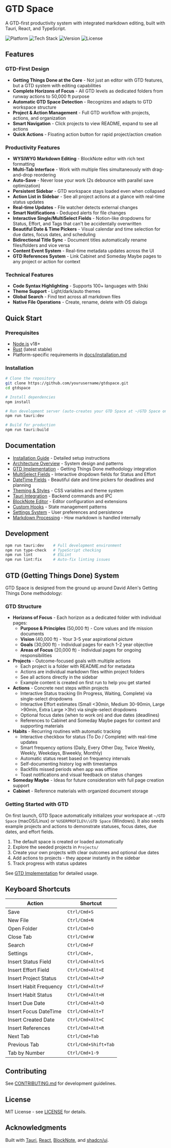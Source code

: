 # GTD Space

A GTD-first productivity system with integrated markdown editing, built with Tauri, React, and TypeScript.

![Platform](https://img.shields.io/badge/Platform-macOS%20%7C%20Windows%20%7C%20Linux-blue)
![Tech Stack](https://img.shields.io/badge/Stack-Tauri%202.x%20%7C%20React%2018%20%7C%20Rust-orange)
![Version](https://img.shields.io/badge/Version-0.0.0-green)
![License](https://img.shields.io/badge/License-MIT-yellow)

## Features

### GTD-First Design

- **Getting Things Done at the Core** - Not just an editor with GTD features, but a GTD system with editing capabilities
- **Complete Horizons of Focus** - All GTD levels as dedicated folders from runway actions to 50,000 ft purpose
- **Automatic GTD Space Detection** - Recognizes and adapts to GTD workspace structure
- **Project & Action Management** - Full GTD workflow with projects, actions, and organization
- **Smart Navigation** - Click projects to view README, expand to see all actions
- **Quick Actions** - Floating action button for rapid project/action creation

### Productivity Features

- **WYSIWYG Markdown Editing** - BlockNote editor with rich text formatting
- **Multi-Tab Interface** - Work with multiple files simultaneously with drag-and-drop reordering
- **Auto-Save** - Never lose your work (2s debounce with parallel save optimization)
- **Persistent Sidebar** - GTD workspace stays loaded even when collapsed
- **Action List in Sidebar** - See all project actions at a glance with real-time status updates
- **Real-time Updates** - File watcher detects external changes
- **Smart Notifications** - Deduped alerts for file changes
- **Interactive Single/MultiSelect Fields** - Notion-like dropdowns for Status, Effort, and Tags that can't be accidentally overwritten
- **Beautiful Date & Time Pickers** - Visual calendar and time selection for due dates, focus dates, and scheduling
- **Bidirectional Title Sync** - Document titles automatically rename files/folders and vice versa
- **Content Event System** - Real-time metadata updates across the UI
- **GTD References System** - Link Cabinet and Someday Maybe pages to any project or action for context

### Technical Features

- **Code Syntax Highlighting** - Supports 100+ languages with Shiki
- **Theme Support** - Light/dark/auto themes
- **Global Search** - Find text across all markdown files
- **Native File Operations** - Create, rename, delete with OS dialogs

## Quick Start

### Prerequisites

- [Node.js](https://nodejs.org/) v18+
- [Rust](https://www.rust-lang.org/) (latest stable)
- Platform-specific requirements in [docs/installation.md](docs/installation.md)

### Installation

```bash
# Clone the repository
git clone https://github.com/yourusername/gtdspace.git
cd gtdspace

# Install dependencies
npm install

# Run development server (auto-creates your GTD Space at ~/GTD Space on first run)
npm run tauri:dev

# Build for production
npm run tauri:build
```

## Documentation

- [Installation Guide](docs/installation.md) - Detailed setup instructions
- [Architecture Overview](docs/architecture.md) - System design and patterns
- [GTD Implementation](docs/GTD_IMPLEMENTATION.md) - Getting Things Done methodology integration
- [MultiSelect Fields](docs/multiselect-fields.md) - Interactive dropdown fields for Status and Effort
- [DateTime Fields](docs/datetime-fields.md) - Beautiful date and time pickers for deadlines and planning
- [Theming & Styles](docs/theming.md) - CSS variables and theme system
- [Tauri Integration](docs/tauri.md) - Backend commands and IPC
- [BlockNote Editor](docs/blocknote.md) - Editor configuration and extensions
- [Custom Hooks](docs/hooks.md) - State management patterns
- [Settings System](docs/settings.md) - User preferences and persistence
- [Markdown Processing](docs/markdown.md) - How markdown is handled internally

## Development

```bash
npm run tauri:dev    # Full development environment
npm run type-check   # TypeScript checking
npm run lint         # ESLint
npm run lint:fix     # Auto-fix linting issues
```

## GTD (Getting Things Done) System

GTD Space is designed from the ground up around David Allen's Getting Things Done methodology:

### GTD Structure

- **Horizons of Focus** - Each horizon as a dedicated folder with individual pages:
  - **Purpose & Principles** (50,000 ft) - Core values and life mission documents
  - **Vision** (40,000 ft) - Your 3-5 year aspirational picture
  - **Goals** (30,000 ft) - Individual pages for each 1-2 year objective
  - **Areas of Focus** (20,000 ft) - Individual pages for ongoing responsibilities
- **Projects** - Outcome-focused goals with multiple actions
  - Each project is a folder with README.md for metadata
  - Actions are individual markdown files within project folders
  - See all actions directly in the sidebar
  - Example content is created on first run to help you get started
- **Actions** - Concrete next steps within projects
  - Interactive Status tracking (In Progress, Waiting, Complete) via single-select dropdowns
  - Interactive Effort estimates (Small <30min, Medium 30-90min, Large >90min, Extra Large >3hr) via single-select dropdowns
  - Optional focus dates (when to work on) and due dates (deadlines)
  - References to Cabinet and Someday Maybe pages for context and supporting materials
- **Habits** - Recurring routines with automatic tracking
  - Interactive checkbox for status (To Do / Complete) with real-time updates
  - Smart frequency options (Daily, Every Other Day, Twice Weekly, Weekly, Weekdays, Biweekly, Monthly)
  - Automatic status reset based on frequency intervals
  - Self-documenting history log with timestamps
  - Backfills missed periods when app was offline
  - Toast notifications and visual feedback on status changes
- **Someday Maybe** - Ideas for future consideration with full page creation support
- **Cabinet** - Reference materials with organized document storage

### Getting Started with GTD

On first launch, GTD Space automatically initializes your workspace at `~/GTD Space` (macOS/Linux) or `%USERPROFILE%\\GTD Space` (Windows). It also seeds example projects and actions to demonstrate statuses, focus dates, due dates, and effort fields.

1. The default space is created or loaded automatically
2. Explore the seeded projects in `Projects/`
3. Create your own projects with clear outcomes and optional due dates
4. Add actions to projects - they appear instantly in the sidebar
5. Track progress with status updates

See [GTD Implementation](docs/GTD_IMPLEMENTATION.md) for detailed usage.

## Keyboard Shortcuts

| Action                | Shortcut           |
| --------------------- | ------------------ |
| Save                  | `Ctrl/Cmd+S`       |
| New File              | `Ctrl/Cmd+N`       |
| Open Folder           | `Ctrl/Cmd+O`       |
| Close Tab             | `Ctrl/Cmd+W`       |
| Search                | `Ctrl/Cmd+F`       |
| Settings              | `Ctrl/Cmd+,`       |
| Insert Status Field   | `Ctrl/Cmd+Alt+S`   |
| Insert Effort Field   | `Ctrl/Cmd+Alt+E`   |
| Insert Project Status | `Ctrl/Cmd+Alt+P`   |
| Insert Habit Frequency| `Ctrl/Cmd+Alt+F`   |
| Insert Habit Status   | `Ctrl/Cmd+Alt+H`   |
| Insert Due Date       | `Ctrl/Cmd+Alt+D`   |
| Insert Focus DateTime | `Ctrl/Cmd+Alt+T`   |
| Insert Created Date   | `Ctrl/Cmd+Alt+C`   |
| Insert References     | `Ctrl/Cmd+Alt+R`   |
| Next Tab              | `Ctrl/Cmd+Tab`     |
| Previous Tab          | `Ctrl/Cmd+Shift+Tab`|
| Tab by Number         | `Ctrl/Cmd+1-9`     |

## Contributing

See [CONTRIBUTING.md](CONTRIBUTING.md) for development guidelines.

## License

MIT License - see [LICENSE](LICENSE) for details.

## Acknowledgments

Built with [Tauri](https://tauri.app/), [React](https://react.dev/), [BlockNote](https://www.blocknotejs.org/), and [shadcn/ui](https://ui.shadcn.com/).
